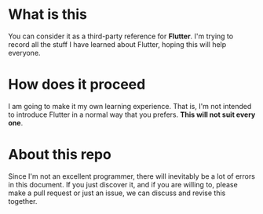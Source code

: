 # What is this

You can consider it as a third-party reference for **Flutter**. I'm trying to record all the stuff I have learned about Flutter, hoping this will help everyone.

# How does it proceed

I am going to make it my own learning experience. That is, I'm not intended to introduce Flutter in a normal way that you prefers. **This will not suit every one**.

# About this repo

Since I'm not an excellent programmer, there will inevitably be a lot of errors in this document. If you just discover it, and if you are willing to, please make a pull request or just an issue, we can discuss and revise this together.